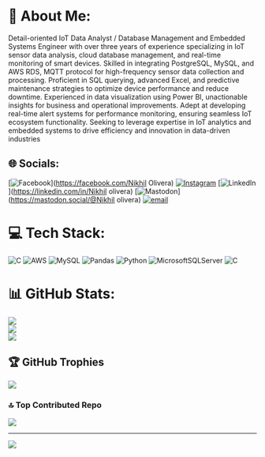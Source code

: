 # 💫 About Me:
Detail-oriented IoT Data Analyst / Database Management and Embedded Systems Engineer with over three years of experience specializing in IoT sensor data analysis, cloud database management, and real-time monitoring of smart devices. Skilled in integrating PostgreSQL, MySQL, and AWS RDS, MQTT protocol for high-frequency sensor data collection and processing. Proficient in SQL querying, advanced Excel, and predictive maintenance strategies to optimize device performance and reduce downtime. Experienced in data visualization using Power BI, unactionable insights for business and operational improvements. Adept at developing real-time alert systems for performance monitoring, ensuring seamless IoT ecosystem functionality. Seeking to leverage expertise in IoT analytics and embedded systems to drive efficiency and innovation in data-driven industries


## 🌐 Socials:
[![Facebook](https://img.shields.io/badge/Facebook-%231877F2.svg?logo=Facebook&logoColor=white)](https://facebook.com/Nikhil Olivera) [![Instagram](https://img.shields.io/badge/Instagram-%23E4405F.svg?logo=Instagram&logoColor=white)](https://instagram.com/nikhil_olivera) [![LinkedIn](https://img.shields.io/badge/LinkedIn-%230077B5.svg?logo=linkedin&logoColor=white)](https://linkedin.com/in/Nikhil olivera) [![Mastodon](https://img.shields.io/badge/-MASTODON-%232B90D9?logo=mastodon&logoColor=white)](https://mastodon.social/@Nikhil olivera) [![email](https://img.shields.io/badge/Email-D14836?logo=gmail&logoColor=white)](mailto:Nikhilolivera1996@gmail.com) 

# 💻 Tech Stack:
![C](https://img.shields.io/badge/c-%2300599C.svg?style=for-the-badge&logo=c&logoColor=white) ![AWS](https://img.shields.io/badge/AWS-%23FF9900.svg?style=for-the-badge&logo=amazon-aws&logoColor=white) ![MySQL](https://img.shields.io/badge/mysql-4479A1.svg?style=for-the-badge&logo=mysql&logoColor=white) ![Pandas](https://img.shields.io/badge/pandas-%23150458.svg?style=for-the-badge&logo=pandas&logoColor=white) ![Python](https://img.shields.io/badge/python-3670A0?style=for-the-badge&logo=python&logoColor=ffdd54) ![MicrosoftSQLServer](https://img.shields.io/badge/Microsoft%20SQL%20Server-CC2927?style=for-the-badge&logo=microsoft%20sql%20server&logoColor=white) ![C](https://img.shields.io/badge/c-%2300599C.svg?style=for-the-badge&logo=c&logoColor=white)
# 📊 GitHub Stats:
![](https://github-readme-stats.vercel.app/api?username=Nikhilolivera&theme=radical&hide_border=false&include_all_commits=true&count_private=true)<br/>
![](https://nirzak-streak-stats.vercel.app/?user=Nikhilolivera&theme=radical&hide_border=false)<br/>
![](https://github-readme-stats.vercel.app/api/top-langs/?username=Nikhilolivera&theme=radical&hide_border=false&include_all_commits=true&count_private=true&layout=compact)

## 🏆 GitHub Trophies
![](https://github-profile-trophy.vercel.app/?username=Nikhilolivera&theme=radical&no-frame=false&no-bg=true&margin-w=4)

### 🔝 Top Contributed Repo
![](https://github-contributor-stats.vercel.app/api?username=Nikhilolivera&limit=5&theme=shadow_blue&combine_all_yearly_contributions=true)

---
[![](https://visitcount.itsvg.in/api?id=Nikhilolivera&icon=0&color=0)](https://visitcount.itsvg.in)

<!-- Proudly created with GPRM ( https://gprm.itsvg.in ) -->
